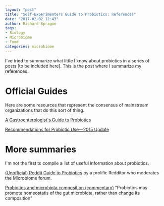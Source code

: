 ```yaml
---
layout: "post"
title: "Self-Experimenters Guide to Probiotics: References"
date: "2017-02-02 12:43"
author: Richard Sprague
tags:
- Biology
- Microbiome
- Food
categories: microbiome
---
```

I've tried to summarize what little I know about probiotics in a series of posts [to be included here]. This is the post where I summarize my references.

# Official Guides

Here are some resources that represent the consensus of mainstream organizations that do this sort of thing.

[A Gastroenterologist's Guide to Probiotics](http://www.medscape.com/viewarticle/770468_print)

[Recommendations for Probiotic Use—2015 Update](https://www.researchgate.net/publication/283115625_Recommendations_for_Probiotic_Use-2015_Update?enrichId=rgreq-514eb6ea-8312-477e-b20e-3bb71d437165&enrichSource=Y292ZXJQYWdlOzI4MzExNTYyNTtBUzozMDY0MDYxODIzMjYyNzNAMTQ1MDA2NDMzNDg1Mw%3D%3D&el=1_x_2)

# More summaries

I'm not the first to compile a list of useful information about probiotics.

[(Unofficial) Reddit Guide to Probiotics](https://www.reddit.com/r/Microbiome/comments/5a2ss5/guide_to_probiotics/)
by a prolific Redditor who moderates the Microbiome forum.

[Probiotics and microbiota composition (commentary)](http://bmcmedicine.biomedcentral.com/articles/10.1186/s12916-016-0629-z) "Probiotics may promote homeostatis of the gut microbiota, rather than change its composition"

